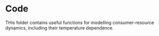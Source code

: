 # Code

THis folder contains useful functions for modelling consumer-resource dynamics, including their temperature dependence.
